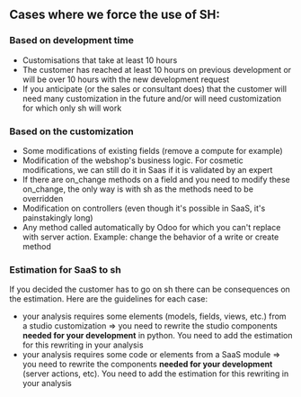 ## Cases where we force the use of SH:

### Based on development time
* Customisations that take at least 10 hours
* The customer has reached at least 10 hours on previous development or will be over 10 hours with the new development request
* If you anticipate (or the sales or consultant does) that the customer will need many customization in the future and/or will need customization for which only sh will work

### Based on the customization
* Some modifications of existing fields (remove a compute for example)
* Modification of the webshop's business logic. For cosmetic modifications, we can still do it in Saas if it is validated by an expert 
* If there are on_change methods on a field and you need to modify these on_change, the only way is with sh as the methods need to be overridden
* Modification on controllers (even though it's possible in SaaS, it's painstakingly long)
* Any method called automatically by Odoo for which you can't replace with server action. Example: change the behavior of a write or create method

### Estimation for SaaS to sh
If you decided the customer has to go on sh there can be consequences on the estimation. Here are the guidelines for each case:
* your analysis requires some elements (models, fields, views, etc.) from a studio customization => you need to rewrite the studio components **needed for your development** in python. You need to add the estimation for this rewriting in your analysis
* your analysis requires some code or elements from a SaaS module => you need to rewrite the components **needed for your development** (server actions, etc). You need to add the estimation for this rewriting in your analysis